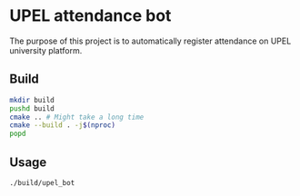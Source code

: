 # UPEL attendance bot
The purpose of this project is to automatically register attendance on UPEL university platform.

## Build
```bash
mkdir build
pushd build
cmake .. # Might take a long time
cmake --build . -j$(nproc)
popd
```

## Usage
```bash
./build/upel_bot
```

